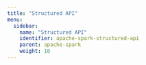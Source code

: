 ```yaml
---
title: "Structured API"
menu:
  sidebar:
    name: "Structured API"
    identifier: apache-spark-structured-api
    parent: apache-spark
    weight: 10
---
```

